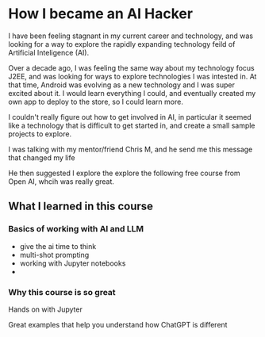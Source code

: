 # How I became an AI Hacker

I have been feeling stagnant in my current career and technology, and was looking for a way to explore the rapidly expanding technology feild of Artificial Inteligence (AI).

Over a decade ago, I was feeling the same way about my technology focus J2EE, and was looking for ways to explore technologies I was intested in. At that time, Android was evolving as a new technology and I was super excited about it. I would learn everything I could, and eventually created my own app to deploy to the store, so I could learn more.

I couldn't really figure out how to get involved in AI, in particular it seemed like a technology that is difficult to get started in, and create a small sample projects to explore.

I was talking with my mentor/friend Chris M, and he send me this message that changed my life

<message from Chris>

He then suggested I explore the explore the following free course from Open AI, whcih was really great.

<link to openAI course>

## What I learned in this course

### Basics of working with AI and LLM

- give the ai time to think
- multi-shot prompting
- working with Jupyter notebooks
- 

### Why this course is so great

Hands on with Jupyter

Great examples that help you understand how ChatGPT is different

